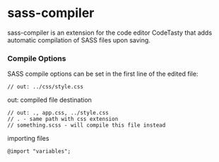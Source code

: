 # sass-compiler

sass-compiler is an extension for the code editor CodeTasty that adds automatic compilation of SASS files upon saving.


### Compile Options

SASS compile options can be set in the first line of the edited file:

    // out: ../css/style.css

out: compiled file destination

    // out: ., app.css, ../style.css
    // . - same path with css extension
    // something.scss - will compile this file instead

importing files

    @import "variables";